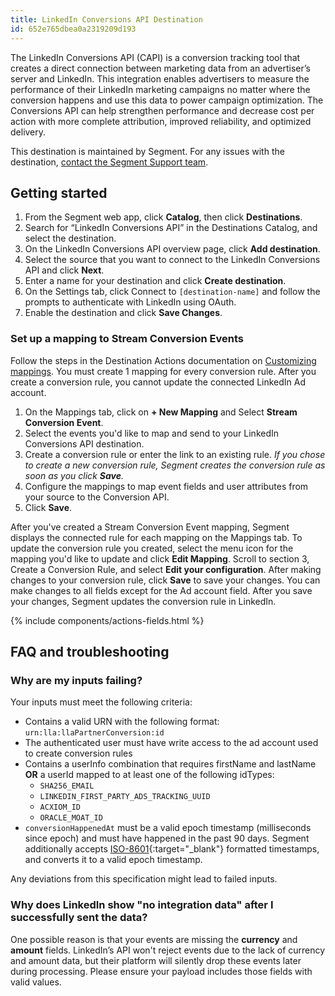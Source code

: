 ```yaml
---
title: LinkedIn Conversions API Destination
id: 652e765dbea0a2319209d193
---
```


The LinkedIn Conversions API (CAPI) is a conversion tracking tool that creates a direct connection between marketing data from an advertiser’s server and LinkedIn. This integration enables advertisers to measure the performance of their LinkedIn marketing campaigns no matter where the conversion happens and use this data to power campaign optimization. The Conversions API can help strengthen performance and decrease cost per action with more complete attribution, improved reliability, and optimized delivery.

This destination is maintained by Segment. For any issues with the destination, [contact the Segment Support team](mailto:friends@segment.com).

## Getting started

1. From the Segment web app, click **Catalog**, then click **Destinations**.
2. Search for “LinkedIn Conversions API” in the Destinations Catalog, and select the destination.
3. On the LinkedIn Conversions API overview page, click **Add destination**.
4. Select the source that you want to connect to the LinkedIn Conversions API and click **Next**.
5. Enter a name for your destination and click **Create destination**. 
6. On the Settings tab, click Connect to `[destination-name]` and follow the prompts to authenticate with LinkedIn using OAuth. 
7. Enable the destination and click **Save Changes**.

### Set up a mapping to Stream Conversion Events

Follow the steps in the Destination Actions documentation on [Customizing mappings](/docs/connections/destinations/actions/#customize-mappings). You must create 1 mapping for every conversion rule. After you create a conversion rule, you cannot update the connected LinkedIn Ad account.  

1. On the Mappings tab, click on **+ New Mapping** and Select **Stream Conversion Event**. 
2. Select the events you'd like to map and send to your LinkedIn Conversions API destination.
3. Create a conversion rule or enter the link to an existing rule. _If you chose to create a new conversion rule, Segment creates the conversion rule as soon as you click **Save**._  
4. Configure the mappings to map event fields and user attributes from your source to the Conversion API. 
5. Click **Save**. 

After you've created a Stream Conversion Event mapping, Segment displays the connected rule for each mapping on the Mappings tab. To update the conversion rule you created, select the menu icon for the mapping you'd like to update and click **Edit Mapping**. Scroll to section 3, Create a Conversion Rule, and select **Edit your configuration**. After making changes to your conversion rule, click **Save** to save your changes. You can make changes to all fields except for the Ad account field. After you save your changes, Segment updates the conversion rule in LinkedIn. 

{% include components/actions-fields.html %}

## FAQ and troubleshooting

### Why are my inputs failing?

Your inputs must meet the following criteria: 
- Contains a valid URN with the following format: <br> `urn:lla:llaPartnerConversion:id`
- The authenticated user must have write access to the ad account used to create conversion rules
- Contains a userInfo combination that requires firstName and lastName **OR** a userId mapped to at least one of the following idTypes: 
  - `SHA256_EMAIL`
  - `LINKEDIN_FIRST_PARTY_ADS_TRACKING_UUID`
  - `ACXIOM_ID`
  - `ORACLE_MOAT_ID`
- `conversionHappenedAt` must be a valid epoch timestamp (milliseconds since epoch) and must have happened in the past 90 days. Segment additionally accepts [ISO-8601](https://en.wikipedia.org/wiki/ISO_8601){:target="_blank"} formatted timestamps, and converts it to a valid epoch timestamp.

Any deviations from this specification might lead to failed inputs.

### Why does LinkedIn show "no integration data" after I successfully sent the data?

One possible reason is that your events are missing the **currency** and **amount** fields. LinkedIn’s API won't reject events due to the lack of currency and amount data, but their platform will silently drop these events later during processing. Please ensure your payload includes those fields with valid values.
